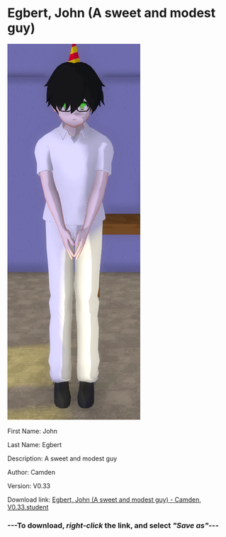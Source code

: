 # Egbert, John (A sweet and modest guy)

<img src = "https://raw.githubusercontent.com/Arbiter1223/Daigaku-Gurashi-Custom-Students/master/Students/Files/Egbert%2C%20John%20(A%20sweet%20and%20modest%20guy).png">

First Name: John

Last Name: Egbert

Description: A sweet and modest guy

Author: Camden

Version: V0.33

Download link: <a href="https://raw.githubusercontent.com/Arbiter1223/Daigaku-Gurashi-Custom-Students/master/Students/Files/Egbert%2C%20John%20(A%20sweet%20and%20modest%20guy)%20-%20Camden%2C%20V0.33.student">Egbert, John (A sweet and modest guy) - Camden, V0.33.student</a>

### ---**To download, _right-click_ the link, and select _"Save as"_**---
